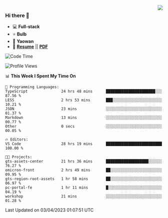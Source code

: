 <img align="right" src="https://github-readme-stats.vercel.app/api?username=LolipopJ&show_icons=true&count_private=true&hide_title=true&include_all_commits=true&theme=vue">

### Hi there 👋

- :computer: **Full-stack**
- :star: **Bulb**
- :pill: **Yaowan**
- :milky_way: [**Resume**](https://lolipopj.github.io/resume/) || [**PDF**](https://cdn.jsdelivr.net/gh/lolipopj/resume/export/resume-en.pdf)

<!--START_SECTION:waka-->
![Code Time](http://img.shields.io/badge/Code%20Time-1%2C114%20hrs%2036%20mins-blue)

![Profile Views](http://img.shields.io/badge/Profile%20Views-1-blue)

📊 **This Week I Spent My Time On** 

```text
💬 Programming Languages: 
TypeScript               24 hrs 48 mins      ██████████████████████░░░   87.56 % 
LESS                     2 hrs 53 mins       ███░░░░░░░░░░░░░░░░░░░░░░   10.21 % 
JSON                     23 mins             ░░░░░░░░░░░░░░░░░░░░░░░░░   01.37 % 
Markdown                 13 mins             ░░░░░░░░░░░░░░░░░░░░░░░░░   00.77 % 
Other                    0 secs              ░░░░░░░░░░░░░░░░░░░░░░░░░   00.05 % 

🔥 Editors: 
VS Code                  28 hrs 19 mins      █████████████████████████   100.00 % 

🐱‍💻 Projects: 
gts-assets-center        21 hrs 36 mins      ███████████████████░░░░░░   76.27 % 
omicron-front            2 hrs 49 mins       ██░░░░░░░░░░░░░░░░░░░░░░░   09.95 % 
gts-region-root-assets   1 hr 58 mins        ██░░░░░░░░░░░░░░░░░░░░░░░   06.97 % 
pc-portal-fe             1 hr 11 mins        █░░░░░░░░░░░░░░░░░░░░░░░░   04.19 % 
workshop                 21 mins             ░░░░░░░░░░░░░░░░░░░░░░░░░   01.28 % 
```


 Last Updated on 03/04/2023 01:07:51 UTC
<!--END_SECTION:waka-->
